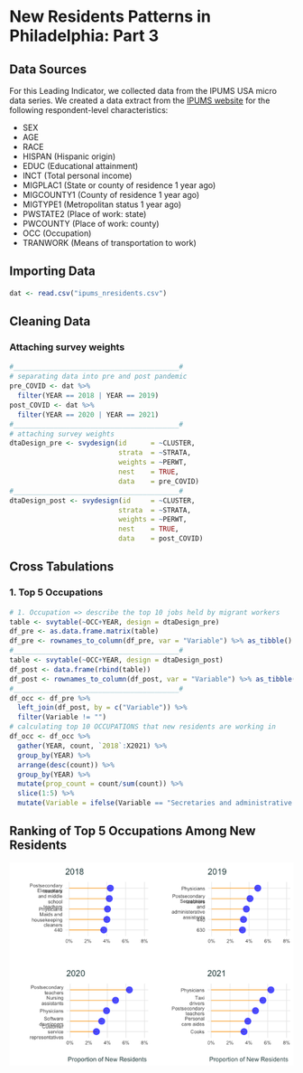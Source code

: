 New Residents Patterns in Philadelphia: Part 3
================

## Data Sources

For this Leading Indicator, we collected data from the IPUMS USA micro
data series. We created a data extract from the [IPUMS
website](https://usa.ipums.org/usa/) for the following respondent-level
characteristics:

- SEX
- AGE
- RACE
- HISPAN (Hispanic origin)
- EDUC (Educational attainment)
- INCT (Total personal income)
- MIGPLAC1 (State or county of residence 1 year ago)
- MIGCOUNTY1 (County of residence 1 year ago)
- MIGTYPE1 (Metropolitan status 1 year ago)
- PWSTATE2 (Place of work: state)
- PWCOUNTY (Place of work: county)
- OCC (Occupation)
- TRANWORK (Means of transportation to work)

## Importing Data

``` r
dat <- read.csv("ipums_nresidents.csv")
```

## Cleaning Data

### Attaching survey weights

``` r
#_________________________________________#
# separating data into pre and post pandemic 
pre_COVID <- dat %>% 
  filter(YEAR == 2018 | YEAR == 2019)
post_COVID <- dat %>% 
  filter(YEAR == 2020 | YEAR == 2021)
#_________________________________________#
# attaching survey weights 
dtaDesign_pre <- svydesign(id      = ~CLUSTER,
                           strata  = ~STRATA,
                           weights = ~PERWT,
                           nest    = TRUE,
                           data    = pre_COVID)
#_________________________________________#
dtaDesign_post <- svydesign(id     = ~CLUSTER,
                           strata  = ~STRATA,
                           weights = ~PERWT,
                           nest    = TRUE,
                           data    = post_COVID)
```

## Cross Tabulations

### 1. Top 5 Occupations

``` r
# 1. Occupation => describe the top 10 jobs held by migrant workers 
table <- svytable(~OCC+YEAR, design = dtaDesign_pre)
df_pre <- as.data.frame.matrix(table) 
df_pre <- rownames_to_column(df_pre, var = "Variable") %>% as_tibble()
#_________________________________________#
table <- svytable(~OCC+YEAR, design = dtaDesign_post)
df_post <- data.frame(rbind(table))
df_post <- rownames_to_column(df_post, var = "Variable") %>% as_tibble()
#_________________________________________#
df_occ <- df_pre %>% 
  left_join(df_post, by = c("Variable")) %>% 
  filter(Variable != "")
# calculating top 10 OCCUPATIONS that new residents are working in 
df_occ <- df_occ %>% 
  gather(YEAR, count, `2018`:X2021) %>% 
  group_by(YEAR) %>% 
  arrange(desc(count)) %>%
  group_by(YEAR) %>% 
  mutate(prop_count = count/sum(count)) %>% 
  slice(1:5) %>% 
  mutate(Variable = ifelse(Variable == "Secretaries and administrative assistants, except legal, medical, and executive", "Secretaries and administerative assistants", Variable))
```

## Ranking of Top 5 Occupations Among New Residents

![](Data_Analysis_files/figure-gfm/visual_top5-1.png)<!-- -->
